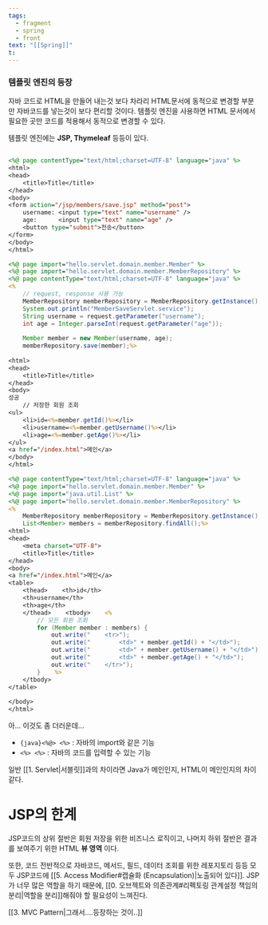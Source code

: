 ```yaml
---
tags:
  - fragment
  - spring
  - front
text: "[[Spring]]"
t:
---
```

### 템플릿 엔진의 등장
자바 코드로 HTML을 만들어 내는것 보다 차라리 HTML문서에 동적으로 변경할 부분만 자바코드를 넣는것이 보다 편리할 것이다.
템플릿 엔진을 사용하면 HTML 문서에서 필요한 곳만 코드를 적용해서 동적으로 변경할 수 있다.

템플릿 엔진에는 **JSP, Thymeleaf** 등등이 있다.

~~~jsp title:new-form
  
<%@ page contentType="text/html;charset=UTF-8" language="java" %>  
<html>  
<head>  
    <title>Title</title>  
</head>  
<body>  
<form action="/jsp/members/save.jsp" method="post">  
    username: <input type="text" name="username" />  
    age:      <input type="text" name="age" />  
    <button type="submit">전송</button>  
</form>  
</body>  
</html>
~~~

~~~jsp title:"save"
<%@ page import="hello.servlet.domain.member.Member" %>  
<%@ page import="hello.servlet.domain.member.MemberRepository" %>  
<%@ page contentType="text/html;charset=UTF-8" language="java" %>  
<%  
    // request, response 사용 가능  
    MemberRepository memberRepository = MemberRepository.getInstance();  
    System.out.println("MemberSaveServlet.service");  
    String username = request.getParameter("username");  
    int age = Integer.parseInt(request.getParameter("age"));  
  
    Member member = new Member(username, age);  
    memberRepository.save(member);%>  
  
<html>  
<head>  
    <title>Title</title>  
</head>  
<body>  
성공  
	// 저장한 회원 조회
<ul>  
    <li>id=<%=member.getId()%></li>  
    <li>username=<%=member.getUsername()%></li>  
    <li>age=<%=member.getAge()%></li>  
</ul>  
<a href="/index.html">메인</a>  
</body>  
</html>
~~~

~~~jsp title:"members"
<%@ page contentType="text/html;charset=UTF-8" language="java" %>  
<%@ page import="hello.servlet.domain.member.Member" %>  
<%@ page import="java.util.List" %>  
<%@ page import="hello.servlet.domain.member.MemberRepository" %>  
<%  
    MemberRepository memberRepository = MemberRepository.getInstance();  
    List<Member> members = memberRepository.findAll();%>  
<html>  
<head>  
    <meta charset="UTF-8">  
    <title>Title</title>  
</head>  
<body>  
<a href="/index.html">메인</a>  
<table>  
    <thead>    <th>id</th>  
    <th>username</th>  
    <th>age</th>  
    </thead>    <tbody>    <%  
	    // 모든 회원 조회
        for (Member member : members) {  
            out.write("    <tr>");  
            out.write("        <td>" + member.getId() + "</td>");  
            out.write("        <td>" + member.getUsername() + "</td>");  
            out.write("        <td>" + member.getAge() + "</td>");  
            out.write("    </tr>");  
        }    %>  
    </tbody>  
</table>  
  
</body>  
</html>
~~~
아... 이것도 좀 더러운데...

- `{java}<%@> <%>` : 자바의 import와 같은 기능
- `<%> <%>` : 자바의 코드를 입력할 수 있는 기능

일반 [[1. Servlet|서블릿]]과의 차이라면 Java가 메인인지, HTML이 메인인지의 차이 같다.

# JSP의 한계

JSP코드의 상위 절반은 회원 저장을 위한 비즈니스 로직이고,
나머지 하위 절반은 결과를 보여주기 위한 HTML **뷰 영역** 이다.

또한, 코드 전반적으로 자바코드, 메서드, 필드, 데이터 조회를 위한 레포지토리 등등 모두 JSP코드에 [[5. Access Modifier#캡슐화 (Encapsulation)|노출되어 있다]].
JSP가 너무 많은 역할을 하기 때문에, [[0. 오브젝트와 의존관계#리펙토링 관계설정 책임의 분리|역할을 분리]]해줘야 할 필요성이 느껴진다.

[[3. MVC Pattern|그래서....등장하는 것이..]]
